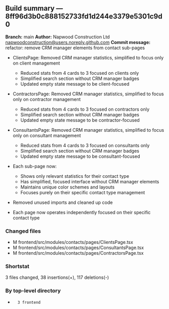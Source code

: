 ## Build summary — 8ff96d3b0c888152733fd1d244e3379e5301c9d0

**Branch:** main
**Author:** Napwood Construction Ltd <napwoodconstruction@users.noreply.github.com>
**Commit message:** refactor: remove CRM manager elements from contact sub-pages

- ClientsPage: Removed CRM manager statistics, simplified to focus only on client management
  - Reduced stats from 4 cards to 3 focused on clients only
  - Simplified search section without CRM manager badges
  - Updated empty state message to be client-focused

- ContractorsPage: Removed CRM manager statistics, simplified to focus only on contractor management
  - Reduced stats from 4 cards to 3 focused on contractors only
  - Simplified search section without CRM manager badges
  - Updated empty state message to be contractor-focused

- ConsultantsPage: Removed CRM manager statistics, simplified to focus only on consultant management
  - Reduced stats from 4 cards to 3 focused on consultants only
  - Simplified search section without CRM manager badges
  - Updated empty state message to be consultant-focused

- Each sub-page now:
  - Shows only relevant statistics for their contact type
  - Has simplified, focused interface without CRM manager elements
  - Maintains unique color schemes and layouts
  - Focuses purely on their specific contact type management

- Removed unused imports and cleaned up code
- Each page now operates independently focused on their specific contact type

### Changed files
 - M	frontend/src/modules/contacts/pages/ClientsPage.tsx
 - M	frontend/src/modules/contacts/pages/ConsultantsPage.tsx
 - M	frontend/src/modules/contacts/pages/ContractorsPage.tsx

### Shortstat
 3 files changed, 38 insertions(+), 117 deletions(-)

### By top-level directory
 -       3 frontend
